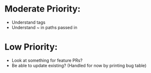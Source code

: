 ﻿# Moderate Priority:
- Understand tags
- Understand ~ in paths passed in

# Low Priority:
- Look at something for feature PRs?
- Be able to update existing? (Handled for now by printing bug table)
